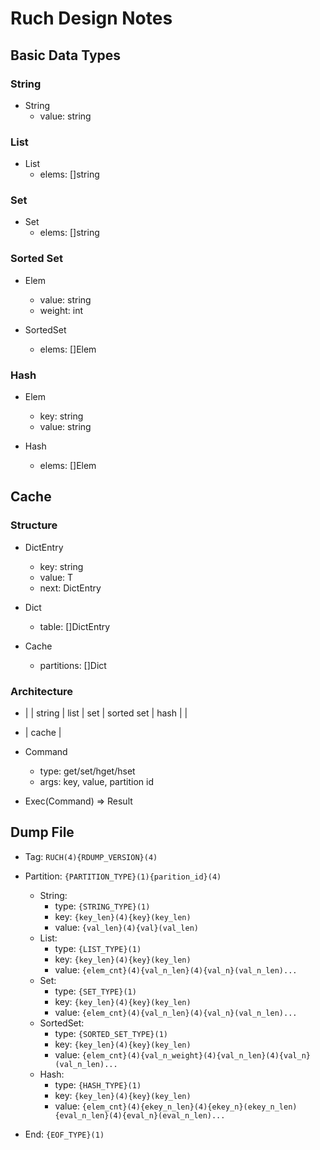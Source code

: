 # Ruch Design Notes


## Basic Data Types

### String

* String
  - value: string

### List

* List
  - elems: []string

### Set

* Set
  - elems: []string

### Sorted Set

* Elem
  - value:  string
  - weight: int

* SortedSet
  - elems: []Elem

### Hash

* Elem
  - key:   string
  - value: string

* Hash
  - elems: []Elem


## Cache

### Structure

* DictEntry
  - key:   string
  - value: T
  - next:  DictEntry

* Dict
  - table: []DictEntry

* Cache
  - partitions: []Dict

### Architecture

* |  |  string  |  list  |  set  |  sorted set  |  hash  |  |
* |                        cache                            |

* Command
  - type: get/set/hget/hset
  - args: key, value, partition id
* Exec(Command) => Result


## Dump File

* Tag: `RUCH(4){RDUMP_VERSION}(4)`

* Partition: `{PARTITION_TYPE}(1){parition_id}(4)`
  - String: 
    - type:  `{STRING_TYPE}(1)`
    - key:   `{key_len}(4){key}(key_len)`
    - value: `{val_len}(4){val}(val_len)`
  - List:
    - type:  `{LIST_TYPE}(1)`
    - key:   `{key_len}(4){key}(key_len)`
    - value: `{elem_cnt}(4){val_n_len}(4){val_n}(val_n_len)...`
  - Set:
    - type:  `{SET_TYPE}(1)`
    - key:   `{key_len}(4){key}(key_len)`
    - value: `{elem_cnt}(4){val_n_len}(4){val_n}(val_n_len)...`
  - SortedSet:
    - type:  `{SORTED_SET_TYPE}(1)`
    - key:   `{key_len}(4){key}(key_len)`
    - value: `{elem_cnt}(4){val_n_weight}(4){val_n_len}(4){val_n}(val_n_len)...`
  - Hash:
    - type:  `{HASH_TYPE}(1)`
    - key:   `{key_len}(4){key}(key_len)`
    - value: `{elem_cnt}(4){ekey_n_len}(4){ekey_n}(ekey_n_len){eval_n_len}(4){eval_n}(eval_n_len)...`

* End: `{EOF_TYPE}(1)`

